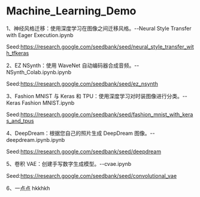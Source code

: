 # Machine_Learning_Demo
1、神经风格迁移：使用深度学习在图像之间迁移风格。--Neural Style Transfer with Eager Execution.ipynb

Seed:https://research.google.com/seedbank/seed/neural_style_transfer_with_tfkeras


2、EZ NSynth：使用 WaveNet 自动编码器合成音频。--NSynth_Colab.ipynb.ipynb

Seed:https://research.google.com/seedbank/seed/ez_nsynth

3、Fashion MNIST 与 Keras 和 TPU：使用深度学习对时装图像进行分类。--Keras Fashion MNIST.ipynb

Seed:https://research.google.com/seedbank/seed/fashion_mnist_with_keras_and_tpus

4、DeepDream：根据您自己的照片生成 DeepDream 图像。--deepdream.ipynb.ipynb

Seed:https://research.google.com/seedbank/seed/deepdream

5、卷积 VAE：创建手写数字生成模型。--cvae.ipynb

Seed:https://research.google.com/seedbank/seed/convolutional_vae

6、一点点
hkkhkh
